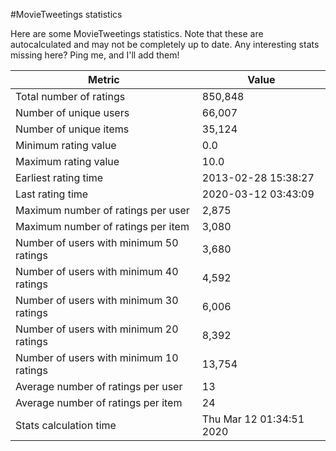 #MovieTweetings statistics

Here are some MovieTweetings statistics. Note that these are autocalculated and may not be completely up to date. Any interesting stats missing here? Ping me, and I'll add them!

Metric | Value
--- | ---
Total number of ratings                 | 850,848
Number of unique users                  | 66,007
Number of unique items                  | 35,124
Minimum rating value                    | 0.0
Maximum rating value                    | 10.0
Earliest rating time                    | 2013-02-28 15:38:27
Last rating time                        | 2020-03-12 03:43:09
Maximum number of ratings per user      | 2,875
Maximum number of ratings per item      | 3,080
Number of users with minimum 50 ratings | 3,680
Number of users with minimum 40 ratings | 4,592
Number of users with minimum 30 ratings | 6,006
Number of users with minimum 20 ratings | 8,392
Number of users with minimum 10 ratings | 13,754
Average number of ratings per user      | 13
Average number of ratings per item      | 24
Stats calculation time                  | Thu Mar 12 01:34:51 2020


